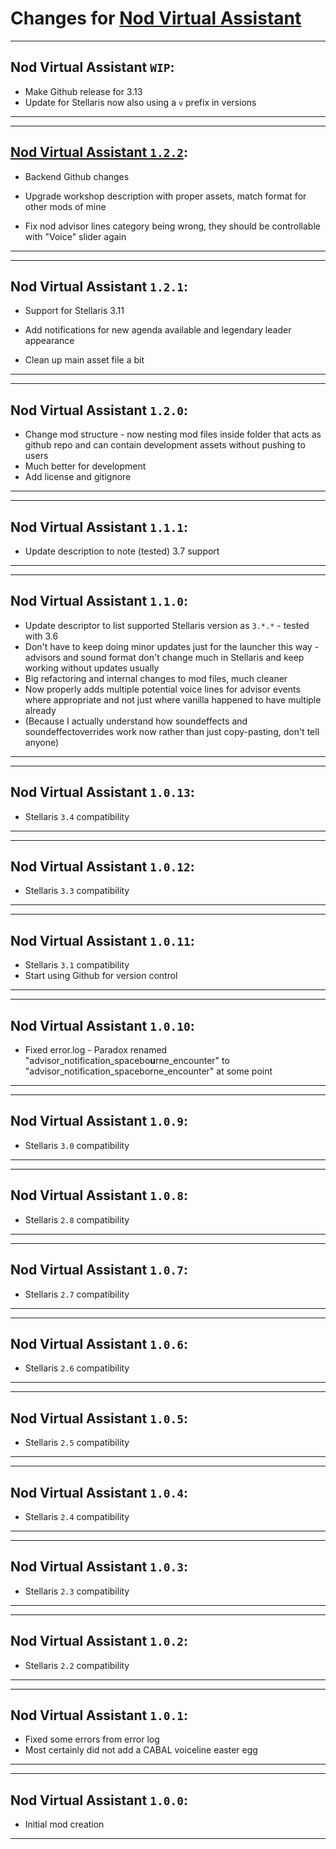 # Changes for [Nod Virtual Assistant](https://steamcommunity.com/sharedfiles/filedetails/?id=1535597838)

---
## Nod Virtual Assistant `WIP`:

- Make Github release for 3.13
- Update for Stellaris now also using a `v` prefix in versions
---

---
## [Nod Virtual Assistant `1.2.2`](https://github.com/Aerolfos/nod_voice_advisor/releases/tag/v1.2.2):

- Backend Github changes
- Upgrade workshop description with proper assets, match format for other mods of mine

- Fix nod advisor lines category being wrong, they should be controllable with "Voice" slider again
---

---
## Nod Virtual Assistant `1.2.1`:
- Support for Stellaris 3.11

- Add notifications for new agenda available and legendary leader appearance
- Clean up main asset file a bit
---

---
## Nod Virtual Assistant `1.2.0`:
- Change mod structure - now nesting mod files inside folder that acts as github repo and can contain development assets without pushing to users
- Much better for development
- Add license and gitignore
---

---
## Nod Virtual Assistant `1.1.1`:
- Update description to note (tested) 3.7 support
---

---
## Nod Virtual Assistant `1.1.0`:
- Update descriptor to list supported Stellaris version as `3.*.*` - tested with 3.6
- Don't have to keep doing minor updates just for the launcher this way - advisors and sound format don't change much in Stellaris and keep working without updates usually
- Big refactoring and internal changes to mod files, much cleaner
- Now properly adds multiple potential voice lines for advisor events where appropriate and not just where vanilla happened to have multiple already
- (Because I actually understand how soundeffects and soundeffectoverrides work now rather than just copy-pasting, don't tell anyone)
---

---
## Nod Virtual Assistant `1.0.13`:
- Stellaris `3.4` compatibility
---

---
## Nod Virtual Assistant `1.0.12`:
- Stellaris `3.3` compatibility
---

---
## Nod Virtual Assistant `1.0.11`:
- Stellaris `3.1` compatibility
- Start using Github for version control
---

---
## Nod Virtual Assistant `1.0.10`:
- Fixed error.log - Paradox renamed "advisor_notification_spacebo**u**rne_encounter" to "advisor_notification_spaceborne_encounter" at some point
---

---
## Nod Virtual Assistant `1.0.9`:
- Stellaris `3.0` compatibility
---

---
## Nod Virtual Assistant `1.0.8`:
- Stellaris `2.8` compatibility
---

---
## Nod Virtual Assistant `1.0.7`:
- Stellaris `2.7` compatibility
---

---
## Nod Virtual Assistant `1.0.6`:
- Stellaris `2.6` compatibility
---

---
## Nod Virtual Assistant `1.0.5`:
- Stellaris `2.5` compatibility
---

---
## Nod Virtual Assistant `1.0.4`:
- Stellaris `2.4` compatibility
---

---
## Nod Virtual Assistant `1.0.3`:
- Stellaris `2.3` compatibility
---

---
## Nod Virtual Assistant `1.0.2`:
- Stellaris `2.2` compatibility
---

---
## Nod Virtual Assistant `1.0.1`:
- Fixed some errors from error log
- Most certainly did not add a CABAL voiceline easter egg
---

---
## Nod Virtual Assistant `1.0.0`:
- Initial mod creation
---
